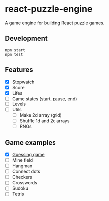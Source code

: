 # react-puzzle-engine

A game engine for building React puzzle games.

## Development

```
npm start
npm test
```

## Features

- [x] Stopwatch
- [x] Score
- [x] Lifes
- [ ] Game states (start, pause, end)
- [ ] Levels
- [ ] Utils
    - [ ] Make 2d array (grid)
    - [ ] Shuffle 1d and 2d arrays
    - [ ] RNGs

## Game examples
- [x] [Guessing game](src/examples/guessing/Guessing.tsx)
- [ ] Mine field
- [ ] Hangman
- [ ] Connect dots
- [ ] Checkers
- [ ] Crosswords
- [ ] Sudoku
- [ ] Tetris
